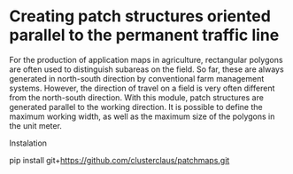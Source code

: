 # Creating patch structures oriented parallel to the permanent traffic line

For the production of application maps in agriculture, rectangular polygons are often used to distinguish subareas on the field. So far, these are always generated in north-south direction by conventional farm management systems. However, the direction of travel on a field is very often different from the north-south direction.
With this module, patch structures are generated parallel to the working direction. It is possible to define the maximum working width, as well as the maximum size of the polygons in the unit meter. 


Instalation

pip install git+https://github.com/clusterclaus/patchmaps.git

